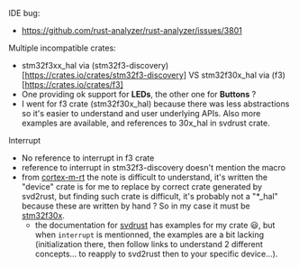 IDE bug:
- https://github.com/rust-analyzer/rust-analyzer/issues/3801

Multiple incompatible crates:
- stm32f3xx_hal via (stm32f3-discovery)[https://crates.io/crates/stm32f3-discovery] VS stm32f30x_hal via (f3)[https://crates.io/crates/f3]
- One providing ok support for **LEDs**, the other one for **Buttons** ?
- I went for f3 crate (stm32f30x_hal) because there was less abstractions so it's easier to understand and user underlying APIs. Also more examples are available, and references to 30x_hal in svdrust crate.

Interrupt
- No reference to interrupt in f3 crate
- reference to interrupt in stm32f3-discovery doesn't mention the macro
- from [cortex-m-rt](https://docs.rs/cortex-m-rt-macros/0.1.8/cortex_m_rt_macros/attr.interrupt.html) the note is difficult to understand, it's written the "device" crate is for me to replace by correct crate generated by svd2rust, but finding such crate is difficult, it's probably not a "*_hal" because these are written by hand ? So in my case it must be [stm32f30x](https://docs.rs/stm32f30x/0.8.0/stm32f30x/).
  - the documentation for [svdrust](https://docs.rs/svd2rust/0.14.0/svd2rust/#peripheral-api) has examples for my crate 
😃, but when `interrupt` is mentionned, the examples are a bit lacking (initialization there, then follow links to understand 2 different concepts... to reapply to svd2rust then to your specific device...).

